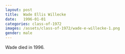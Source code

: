 ```yaml
---
layout: post
title:  Wade Ellis Willecke
date:   1996-01-01
categories: class-of-1972
images: /assets/class-of-1972/wade-e-willecke-1.png
gender: male
---
```

Wade died in 1996.
